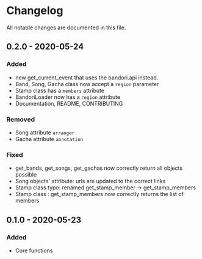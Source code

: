 # Changelog
All notable changes are documented in this file.

## 0.2.0 - 2020-05-24
### Added
- new get_current_event that uses the bandori.api instead.
- Band, Song, Gacha class now accept a ```region``` parameter
- Stamp class has a ```members``` attribute
- BandoriLoader now has a ```region``` attribute
- Documentation, README, CONTRIBUTING

### Removed
- Song attribute ```arranger```
- Gacha attribute ```annotation```

### Fixed
- get_bands, get_songs, get_gachas now correctly return all objects possible
- Song objects' attribute: urls are updated to the correct links
- Stamp class typo: renamed get_stamp_member -> get_stamp_members
- Stamp class : get_stamp_members now correctly returns the list of members

## 0.1.0 - 2020-05-23
### Added
- Core functions